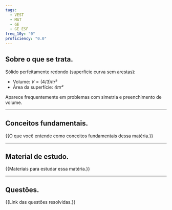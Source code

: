 ```yaml
---
tags:
  - VEST
  - MAT
  - GE
  - GE_ESF
freq_10y: "0"
proficiency: "0.0"
---
```

## Sobre o que se trata.

Sólido perfeitamente redondo (superfície curva sem arestas):

- Volume: $V = (4/3)πr³$
- Área da superfície: $4πr²$

Aparece frequentemente em problemas com simetria e preenchimento de volume.

--- 
## Conceitos fundamentais.

{{O que você entende como conceitos fundamentais dessa matéria.}}

---
## Material de estudo.

{{Materiais para estudar essa matéria.}}

--- 
## Questões.

{{Link das questões resolvidas.}}